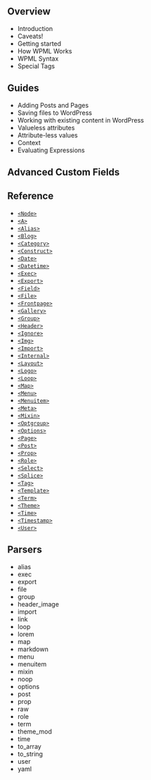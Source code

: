 ## Overview
- Introduction
- Caveats!
- Getting started
- How WPML Works
- WPML Syntax
- Special Tags

## Guides
- Adding Posts and Pages
- Saving files to WordPress
- Working with existing content in WordPress
- Valueless attributes
- Attribute-less values
- Context
- Evaluating Expressions 

## Advanced Custom Fields

## Reference
- [`<Node>`](./reference/node.md)
- [`<A>`](./reference/a.md)
- [`<Alias>`](./reference/alias.md)
- [`<Blog>`](./reference/blog.md)
- [`<Category>`](./reference/category.md)
- [`<Construct>`](./reference/construct.md)
- [`<Date>`](./reference/date.md)
- [`<Datetime>`](./reference/datetime.md)
- [`<Exec>`](./reference/exec.md)
- [`<Export>`](./reference/export.md)
- [`<Field>`](./reference/field.md)
- [`<File>`](./reference/file.md)
- [`<Frontpage>`](./reference/frontpage.md)
- [`<Gallery>`](./reference/gallery.md)
- [`<Group>`](./reference/group.md)
- [`<Header>`](./reference/header.md)
- [`<Ignore>`](./reference/ignore.md)
- [`<Img>`](./reference/img.md)
- [`<Import>`](./reference/import.md)
- [`<Internal>`](./reference/internal.md)
- [`<Layout>`](./reference/layout.md)
- [`<Logo>`](./reference/logo.md)
- [`<Loop>`](./reference/loop.md)
- [`<Map>`](./reference/map.md)
- [`<Menu>`](./reference/menu.md)
- [`<Menuitem>`](./reference/menuitem.md)
- [`<Meta>`](./reference/meta.md)
- [`<Mixin>`](./reference/mixin.md)
- [`<Optgroup>`](./reference/optgroup.md)
- [`<Options>`](./reference/options.md)
- [`<Page>`](./reference/page.md)
- [`<Post>`](./reference/post.md)
- [`<Prop>`](./reference/prop.md)
- [`<Role>`](./reference/role.md)
- [`<Select>`](./reference/select.md)
- [`<Splice>`](./reference/splice.md)
- [`<Tag>`](./reference/tag.md)
- [`<Template>`](./reference/template.md)
- [`<Term>`](./reference/term.md)
- [`<Theme>`](./reference/theme.md)
- [`<Time>`](./reference/time.md)
- [`<Timestamp>`](./reference/timestamp.md)
- [`<User>`](./reference/user.md)

## Parsers
- alias
- exec
- export
- file
- group
- header_image
- import
- link
- loop
- lorem
- map
- markdown
- menu
- menuitem
- mixin
- noop
- options
- post
- prop
- raw
- role
- term
- theme_mod
- time
- to_array
- to_string
- user
- yaml